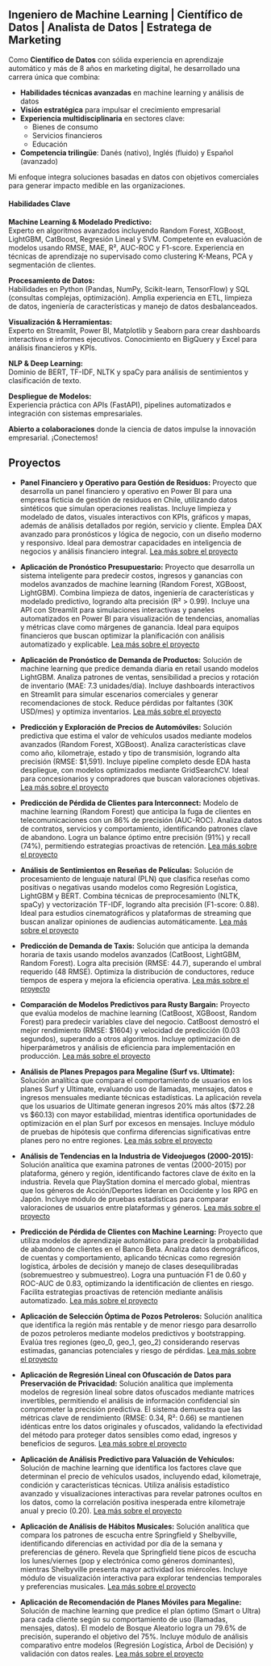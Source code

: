 ## **Ingeniero de Machine Learning | Científico de Datos | Analista de Datos | Estratega de Marketing**  

Como **Científico de Datos** con sólida experiencia en aprendizaje automático y más de 8 años en marketing digital, he desarrollado una carrera única que combina:  

- **Habilidades técnicas avanzadas** en machine learning y análisis de datos  
- **Visión estratégica** para impulsar el crecimiento empresarial  
- **Experiencia multidisciplinaria** en sectores clave:  
  - Bienes de consumo  
  - Servicios financieros  
  - Educación  
- **Competencia trilingüe**: Danés (nativo), Inglés (fluido) y Español (avanzado)  

Mi enfoque integra soluciones basadas en datos con objetivos comerciales para generar impacto medible en las organizaciones. 

#### **Habilidades Clave**  
**Machine Learning & Modelado Predictivo:**  
Experto en algoritmos avanzados incluyendo Random Forest, XGBoost, LightGBM, CatBoost, Regresión Lineal y SVM. Competente en evaluación de modelos usando RMSE, MAE, R², AUC-ROC y F1-score. Experiencia en técnicas de aprendizaje no supervisado como clustering K-Means, PCA y segmentación de clientes.  

**Procesamiento de Datos:**  
Habilidades en Python (Pandas, NumPy, Scikit-learn, TensorFlow) y SQL (consultas complejas, optimización). Amplia experiencia en ETL, limpieza de datos, ingeniería de características y manejo de datos desbalanceados.  

**Visualización & Herramientas:**  
Experto en Streamlit, Power BI, Matplotlib y Seaborn para crear dashboards interactivos e informes ejecutivos. Conocimiento en BigQuery y Excel para análisis financieros y KPIs.  

**NLP & Deep Learning:**  
Dominio de BERT, TF-IDF, NLTK y spaCy para análisis de sentimientos y clasificación de texto.  

**Despliegue de Modelos:**  
Experiencia práctica con APIs (FastAPI), pipelines automatizados e integración con sistemas empresariales.

**Abierto a colaboraciones** donde la ciencia de datos impulse la innovación empresarial. ¡Conectemos!  

## Proyectos
* **Panel Financiero y Operativo para Gestión de Residuos:**
Proyecto que desarrolla un panel financiero y operativo en Power BI para una empresa ficticia de gestión de residuos en Chile, utilizando datos sintéticos que simulan operaciones realistas. Incluye limpieza y modelado de datos, visuales interactivos con KPIs, gráficos y mapas, además de análisis detallados por región, servicio y cliente. Emplea DAX avanzado para pronósticos y lógica de negocio, con un diseño moderno y responsivo. Ideal para demostrar capacidades en inteligencia de negocios y análisis financiero integral.
[Lea más sobre el proyecto](https://bokols.github.io/Panel-de-Analisis-Financiero-Power-BI/)

*  **Aplicación de Pronóstico Presupuestario:**
Proyecto que desarrolla un sistema inteligente para predecir costos, ingresos y ganancias con modelos avanzados de machine learning (Random Forest, XGBoost, LightGBM). Combina limpieza de datos, ingeniería de características y modelado predictivo, logrando alta precisión (R² > 0.99). Incluye una API con Streamlit para simulaciones interactivas y paneles automatizados en Power BI para visualización de tendencias, anomalías y métricas clave como márgenes de ganancia. Ideal para equipos financieros que buscan optimizar la planificación con análisis automatizado y explicable.
[Lea más sobre el proyecto](https://bokols.github.io/Aplicacion-Inteligente-para-el-Pronostico-de-Presupuesto-Empresarial/)

*  **Aplicación de Pronóstico de Demanda de Productos:**
Solución de machine learning que predice demanda diaria en retail usando modelos LightGBM. Analiza patrones de ventas, sensibilidad a precios y rotación de inventario (MAE: 7.3 unidades/día). Incluye dashboards interactivos en Streamlit para simular escenarios comerciales y generar recomendaciones de stock. Reduce pérdidas por faltantes (30K USD/mes) y optimiza inventarios.
[Lea más sobre el proyecto](https://bokols.github.io/Product-Demand-Forecasting-Application/)

*  **Predicción y Exploración de Precios de Automóviles:**
Solución predictiva que estima el valor de vehículos usados mediante modelos avanzados (Random Forest, XGBoost). Analiza características clave como año, kilometraje, estado y tipo de transmisión, logrando alta precisión (RMSE: $1,591). Incluye pipeline completo desde EDA hasta despliegue, con modelos optimizados mediante GridSearchCV. Ideal para concesionarios y compradores que buscan valoraciones objetivas.
[Lea más sobre el proyecto](https://bokols.github.io/Prediccion-de-Precios-de-Vehiculos/)

*  **Predicción de Pérdida de Clientes para Interconnect:**
Modelo de machine learning (Random Forest) que anticipa la fuga de clientes en telecomunicaciones con un 86% de precisión (AUC-ROC). Analiza datos de contratos, servicios y comportamiento, identificando patrones clave de abandono. Logra un balance óptimo entre precisión (91%) y recall (74%), permitiendo estrategias proactivas de retención.
[Lea más sobre el proyecto](https://bokols.github.io/Prediccion_de_la_Perdida_de_Clientes_para_Interconnect/)

*  **Análisis de Sentimientos en Reseñas de Películas:**
Solución de procesamiento de lenguaje natural (PLN) que clasifica reseñas como positivas o negativas usando modelos como Regresión Logística, LightGBM y BERT. Combina técnicas de preprocesamiento (NLTK, spaCy) y vectorización TF-IDF, logrando alta precisión (F1-score: 0.88). Ideal para estudios cinematográficos y plataformas de streaming que buscan analizar opiniones de audiencias automáticamente.
[Lea más sobre el proyecto](https://bokols.github.io/Analisis_de_Sentimientos_de_Resenas_de_Peliculas_Utilizando_Multiples_Modelos_de_ML/)

*  **Predicción de Demanda de Taxis:**
Solución que anticipa la demanda horaria de taxis usando modelos avanzados (CatBoost, LightGBM, Random Forest). Logra alta precisión (RMSE: 44.7), superando el umbral requerido (48 RMSE). Optimiza la distribución de conductores, reduce tiempos de espera y mejora la eficiencia operativa.
[Lea más sobre el proyecto](https://bokols.github.io/Prediccion_de_Pedidos_de_Taxi_Usando_Modelos_de_Machine_Learning/)

*  **Comparación de Modelos Predictivos para Rusty Bargain:**
Proyecto que evalúa modelos de machine learning (CatBoost, XGBoost, Random Forest) para predecir variables clave del negocio. CatBoost demostró el mejor rendimiento (RMSE: $1604) y velocidad de predicción (0.03 segundos), superando a otros algoritmos. Incluye optimización de hiperparámetros y análisis de eficiencia para implementación en producción.
[Lea más sobre el proyecto](https://bokols.github.io/rusty-bargain/)

*  **Análisis de Planes Prepagos para Megaline (Surf vs. Ultimate):**
Solución analítica que compara el comportamiento de usuarios en los planes Surf y Ultimate, evaluando uso de llamadas, mensajes, datos e ingresos mensuales mediante técnicas estadísticas. La aplicación revela que los usuarios de Ultimate generan ingresos 20% más altos ($72.28 vs $60.13) con mayor estabilidad, mientras identifica oportunidades de optimización en el plan Surf por excesos en mensajes. Incluye módulo de pruebas de hipótesis que confirma diferencias significativas entre planes pero no entre regiones.
[Lea más sobre el proyecto](https://bokols.github.io/megaline/)

*  **Análisis de Tendencias en la Industria de Videojuegos (2000-2015):**
Solución analítica que examina patrones de ventas (2000-2015) por plataforma, género y región, identificando factores clave de éxito en la industria. Revela que PlayStation domina el mercado global, mientras que los géneros de Acción/Deportes lideran en Occidente y los RPG en Japón. Incluye módulo de pruebas estadísticas para comparar valoraciones de usuarios entre plataformas y géneros.
[Lea más sobre el proyecto](https://bokols.github.io/ice/)

*  **Predicción de Pérdida de Clientes con Machine Learning:**
Proyecto que utiliza modelos de aprendizaje automático para predecir la probabilidad de abandono de clientes en el Banco Beta. Analiza datos demográficos, de cuentas y comportamiento, aplicando técnicas como regresión logística, árboles de decisión y manejo de clases desequilibradas (sobremuestreo y submuestreo). Logra una puntuación F1 de 0.60 y ROC-AUC de 0.83, optimizando la identificación de clientes en riesgo. Facilita estrategias proactivas de retención mediante análisis automatizado.
[Lea más sobre el proyecto](https://bokols.github.io/betabank/)


*  **Aplicación de Selección Óptima de Pozos Petroleros:**
Solución analítica que identifica la región más rentable y de menor riesgo para desarrollo de pozos petroleros mediante modelos predictivos y bootstrapping. Evalúa tres regiones (geo_0, geo_1, geo_2) considerando reservas estimadas, ganancias potenciales y riesgo de pérdidas.
[Lea más sobre el proyecto](https://bokols.github.io/oilygiant/)


*  **Aplicación de Regresión Lineal con Ofuscación de Datos para Preservación de Privacidad:**
Solución analítica que implementa modelos de regresión lineal sobre datos ofuscados mediante matrices invertibles, permitiendo el análisis de información confidencial sin comprometer la precisión predictiva. El sistema demuestra que las métricas clave de rendimiento (RMSE: 0.34, R²: 0.66) se mantienen idénticas entre los datos originales y ofuscados, validando la efectividad del método para proteger datos sensibles como edad, ingresos y beneficios de seguros.
[Lea más sobre el proyecto](https://bokols.github.io/sure-tomorrow/)


*  **Aplicación de Análisis Predictivo para Valuación de Vehículos:**
Solución de machine learning que identifica los factores clave que determinan el precio de vehículos usados, incluyendo edad, kilometraje, condición y características técnicas. Utiliza análisis estadístico avanzado y visualizaciones interactivas para revelar patrones ocultos en los datos, como la correlación positiva inesperada entre kilometraje anual y precio (0.20).
[Lea más sobre el proyecto](https://bokols.github.io/crankshaft/)


*  **Aplicación de Análisis de Hábitos Musicales:**
Solución analítica que compara los patrones de escucha entre Springfield y Shelbyville, identificando diferencias en actividad por día de la semana y preferencias de género. Revela que Springfield tiene picos de escucha los lunes/viernes (pop y electrónica como géneros dominantes), mientras Shelbyville presenta mayor actividad los miércoles. Incluye módulo de visualización interactiva para explorar tendencias temporales y preferencias musicales.
[Lea más sobre el proyecto](https://bokols.github.io/yandex-music/)


*  **Aplicación de Recomendación de Planes Móviles para Megaline:**
Solución de machine learning que predice el plan óptimo (Smart o Ultra) para cada cliente según su comportamiento de uso (llamadas, mensajes, datos). El modelo de Bosque Aleatorio logra un 79.6% de precisión, superando el objetivo del 75%. Incluye módulo de análisis comparativo entre modelos (Regresión Logística, Árbol de Decisión) y validación con datos reales.
[Lea más sobre el proyecto](https://bokols.github.io/megaline-2/)














